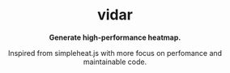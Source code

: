 <h1 align="center">vidar</h1>

<p align="center"><strong>Generate high-performance heatmap.</strong></p>

<p align="center">Inspired from simpleheat.js with more focus on perfomance and maintainable code.</p>